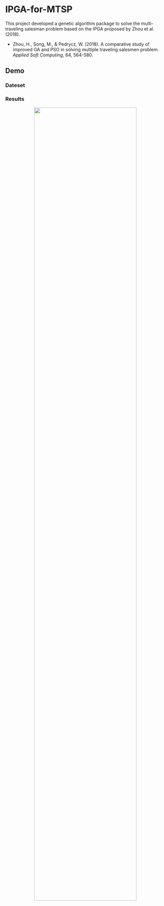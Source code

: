 # IPGA-for-MTSP
This project developed a genetic algorithm package to solve the multi-traveling salesman problem based on the IPGA proposed by Zhou et al. (2018).

- Zhou, H., Song, M., & Pedrycz, W. (2018). A comparative study of improved GA and PSO in solving multiple traveling salesmen problem. *Applied Soft Computing*, 64, 564-580.

## Demo
### Dateset

### Results
<div align=center>
<img src="https://files.catbox.moe/h5zmk4.svg" width="80%"/>
</div>
